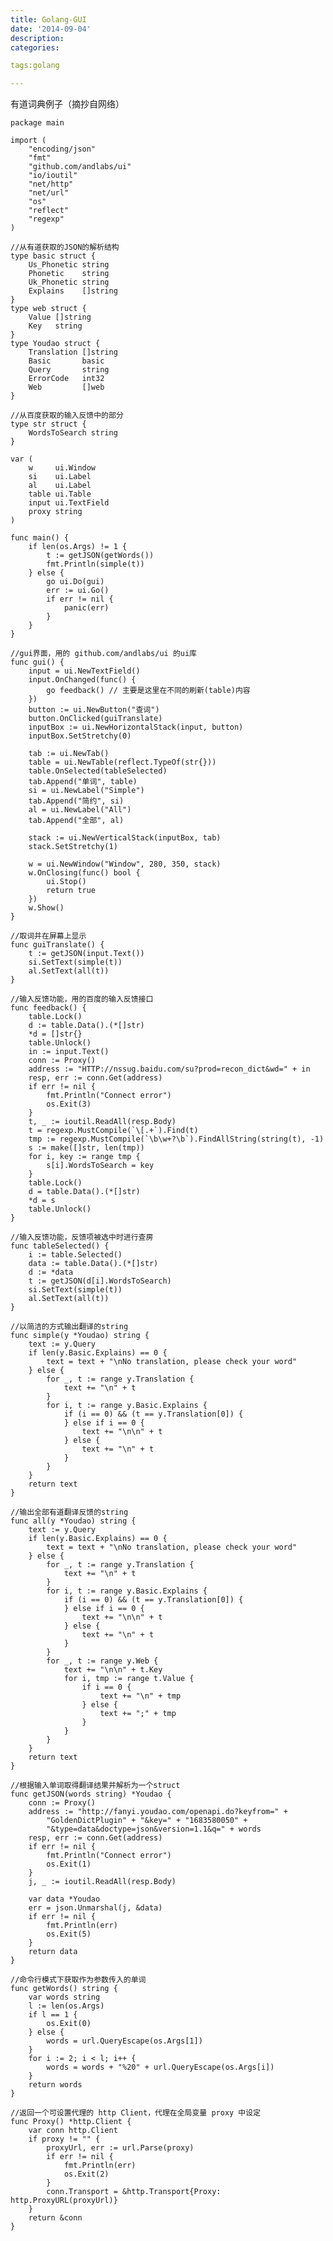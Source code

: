 ```yaml
---
title: Golang-GUI
date: '2014-09-04'
description:
categories:

tags:golang

---
```


有道词典例子（摘抄自网络）

	package main

	import (
		"encoding/json"
		"fmt"
		"github.com/andlabs/ui"
		"io/ioutil"
		"net/http"
		"net/url"
		"os"
		"reflect"
		"regexp"
	)

	//从有道获取的JSON的解析结构
	type basic struct {
		Us_Phonetic string
		Phonetic    string
		Uk_Phonetic string
		Explains    []string
	}
	type web struct {
		Value []string
		Key   string
	}
	type Youdao struct {
		Translation []string
		Basic       basic
		Query       string
		ErrorCode   int32
		Web         []web
	}

	//从百度获取的输入反馈中的部分
	type str struct {
		WordsToSearch string
	}

	var (
		w     ui.Window
		si    ui.Label
		al    ui.Label
		table ui.Table
		input ui.TextField
		proxy string
	)

	func main() {
		if len(os.Args) != 1 {
			t := getJSON(getWords())
			fmt.Println(simple(t))
		} else {
			go ui.Do(gui)
			err := ui.Go()
			if err != nil {
				panic(err)
			}
		}
	}

	//gui界面，用的 github.com/andlabs/ui 的ui库
	func gui() {
		input = ui.NewTextField()
		input.OnChanged(func() {
			go feedback() // 主要是这里在不同的刷新(table)内容
		})
		button := ui.NewButton("查词")
		button.OnClicked(guiTranslate)
		inputBox := ui.NewHorizontalStack(input, button)
		inputBox.SetStretchy(0)

		tab := ui.NewTab()
		table = ui.NewTable(reflect.TypeOf(str{}))
		table.OnSelected(tableSelected)
		tab.Append("单词", table)
		si = ui.NewLabel("Simple")
		tab.Append("简约", si)
		al = ui.NewLabel("All")
		tab.Append("全部", al)

		stack := ui.NewVerticalStack(inputBox, tab)
		stack.SetStretchy(1)

		w = ui.NewWindow("Window", 280, 350, stack)
		w.OnClosing(func() bool {
			ui.Stop()
			return true
		})
		w.Show()
	}

	//取词并在屏幕上显示
	func guiTranslate() {
		t := getJSON(input.Text())
		si.SetText(simple(t))
		al.SetText(all(t))
	}

	//输入反馈功能，用的百度的输入反馈接口
	func feedback() {
		table.Lock()
		d := table.Data().(*[]str)
		*d = []str{}
		table.Unlock()
		in := input.Text()
		conn := Proxy()
		address := "HTTP://nssug.baidu.com/su?prod=recon_dict&wd=" + in
		resp, err := conn.Get(address)
		if err != nil {
			fmt.Println("Connect error")
			os.Exit(3)
		}
		t, _ := ioutil.ReadAll(resp.Body)
		t = regexp.MustCompile(`\[.+`).Find(t)
		tmp := regexp.MustCompile(`\b\w+?\b`).FindAllString(string(t), -1)
		s := make([]str, len(tmp))
		for i, key := range tmp {
			s[i].WordsToSearch = key
		}
		table.Lock()
		d = table.Data().(*[]str)
		*d = s
		table.Unlock()
	}

	//输入反馈功能，反馈项被选中时进行查房
	func tableSelected() {
		i := table.Selected()
		data := table.Data().(*[]str)
		d := *data
		t := getJSON(d[i].WordsToSearch)
		si.SetText(simple(t))
		al.SetText(all(t))
	}

	//以简洁的方式输出翻译的string
	func simple(y *Youdao) string {
		text := y.Query
		if len(y.Basic.Explains) == 0 {
			text = text + "\nNo translation, please check your word"
		} else {
			for _, t := range y.Translation {
				text += "\n" + t
			}
			for i, t := range y.Basic.Explains {
				if (i == 0) && (t == y.Translation[0]) {
				} else if i == 0 {
					text += "\n\n" + t
				} else {
					text += "\n" + t
				}
			}
		}
		return text
	}

	//输出全部有道翻译反馈的string
	func all(y *Youdao) string {
		text := y.Query
		if len(y.Basic.Explains) == 0 {
			text = text + "\nNo translation, please check your word"
		} else {
			for _, t := range y.Translation {
				text += "\n" + t
			}
			for i, t := range y.Basic.Explains {
				if (i == 0) && (t == y.Translation[0]) {
				} else if i == 0 {
					text += "\n\n" + t
				} else {
					text += "\n" + t
				}
			}
			for _, t := range y.Web {
				text += "\n\n" + t.Key
				for i, tmp := range t.Value {
					if i == 0 {
						text += "\n" + tmp
					} else {
						text += ";" + tmp
					}
				}
			}
		}
		return text
	}

	//根据输入单词取得翻译结果并解析为一个struct
	func getJSON(words string) *Youdao {
		conn := Proxy()
		address := "http://fanyi.youdao.com/openapi.do?keyfrom=" +
			"GoldenDictPlugin" + "&key=" + "1683580050" +
			"&type=data&doctype=json&version=1.1&q=" + words
		resp, err := conn.Get(address)
		if err != nil {
			fmt.Println("Connect error")
			os.Exit(1)
		}
		j, _ := ioutil.ReadAll(resp.Body)

		var data *Youdao
		err = json.Unmarshal(j, &data)
		if err != nil {
			fmt.Println(err)
			os.Exit(5)
		}
		return data
	}

	//命令行模式下获取作为参数传入的单词
	func getWords() string {
		var words string
		l := len(os.Args)
		if l == 1 {
			os.Exit(0)
		} else {
			words = url.QueryEscape(os.Args[1])
		}
		for i := 2; i < l; i++ {
			words = words + "%20" + url.QueryEscape(os.Args[i])
		}
		return words
	}

	//返回一个可设置代理的 http Client，代理在全局变量 proxy 中设定
	func Proxy() *http.Client {
		var conn http.Client
		if proxy != "" {
			proxyUrl, err := url.Parse(proxy)
			if err != nil {
				fmt.Println(err)
				os.Exit(2)
			}
			conn.Transport = &http.Transport{Proxy: http.ProxyURL(proxyUrl)}
		}
		return &conn
	}

